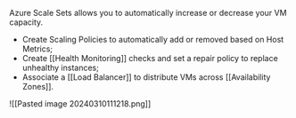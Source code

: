 Azure Scale Sets allows you to automatically increase or decrease your VM capacity.

- Create Scaling Policies to automatically add or removed based on Host Metrics;
- Create [[Health Monitoring]] checks and set a repair policy to replace unhealthy instances;
- Associate a [[Load Balancer]] to distribute VMs across [[Availability Zones]].

![[Pasted image 20240310111218.png]]